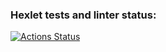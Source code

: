 ### Hexlet tests and linter status:
[![Actions Status](https://github.com/TVAnpilogova/data-analytics-project-92/actions/workflows/hexlet-check.yml/badge.svg)](https://github.com/TVAnpilogova/data-analytics-project-92/actions)